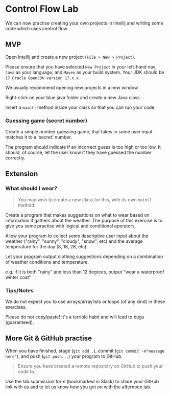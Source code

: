 # Control Flow Lab

We can now practise creating your own projects in Intellij and writing some code which uses control flow.

## MVP

Open Intellij and create a new project (`File > New > Project`). 

Please ensure that you have selected `New Project` in your left-hand nav,  `Java` as your language, and `Maven` as your build system. Your JDK should be `17 Oracle OpenJDK version 17.x.x`.

We usually recommend opening new projects in a new window. 

Right-click on your blue java folder and create a new Java class. 

Insert a `main()` method inside your class so that you can run your code.

### Guessing game (secret number)
Create a simple number guessing game, that takes in some user input matches it to a 'secret' number. 

The program should indicate if an incorrect guess is too high or too low. It should, of course, let the user know if they have guessed the number correctly.

## Extension

### What should I wear?
> You may wish to create a new class for this, with its own `main()` method.

Create a program that makes suggestions on what to wear based on information it gathers about the weather. The purpose of this exercise is to give you some practise with logical and conditional operators.

Allow your program to collect some descriptive user input about the weather ("rainy", "sunny", "cloudy", "snow", etc) and the average temperature for the day (8, 18, 28, etc).

Let your program output clothing suggestions depending on a combination of weather conditions and temperature.

e.g. if it is both "rainy" and less than 12 degrees, output "wear a waterproof winter coat"


### Tips/Notes
We do not expect you to use arrays/arraylists or loops (of any kind) in these exercises.

Please do not copy/paste! It's a terrible habit and will lead to bugs (guaranteed).


## More Git & GitHub practise
When you have finished, stage (`git add .`), commit (`git commit -m"message here"`), and push (`git push...`) your program to GitHub.

> Ensure you have created a remote repository on GitHub to push your code to.

Use the lab submission form (bookmarked in Slack) to share your GitHub link with us and to let us know how you got on with the afternoon lab. 
